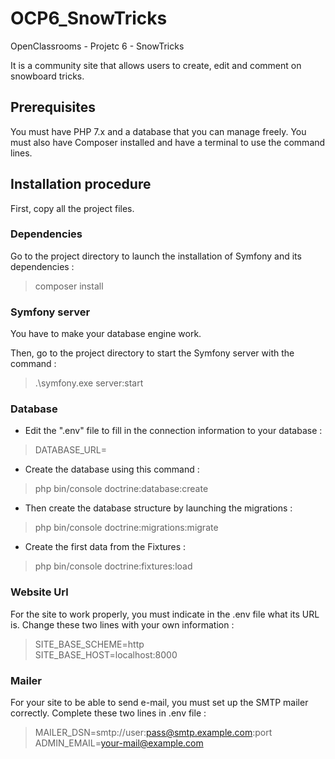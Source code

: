 # OCP6_SnowTricks
OpenClassrooms - Projetc 6 - SnowTricks

It is a community site that allows users to create, edit and comment on snowboard tricks.

## Prerequisites

You must have PHP 7.x and a database that you can manage freely. You must also have Composer installed and have a terminal to use the command lines.


## Installation procedure

First, copy all the project files.

### Dependencies

Go to the project directory to launch the installation of Symfony and its dependencies :
> composer install


### Symfony server

You have to make your database engine work.

Then, go to the project directory to start the Symfony server with the command :
> .\symfony.exe server:start


### Database

* Edit the ".env" file to fill in the connection information to your database :
> DATABASE_URL=

* Create the database using this command :
> php bin/console doctrine:database:create

* Then create the database structure by launching the migrations :
> php bin/console doctrine:migrations:migrate

* Create the first data from the Fixtures :
> php bin/console doctrine:fixtures:load


### Website Url

For the site to work properly, you must indicate in the .env file what its URL is. Change these two lines with your own information :

> SITE_BASE_SCHEME=http  
> SITE_BASE_HOST=localhost:8000


### Mailer

For your site to be able to send e-mail, you must set up the SMTP mailer correctly.
Complete these two lines in .env file :
> MAILER_DSN=smtp://user:pass@smtp.example.com:port  
> ADMIN_EMAIL=your-mail@example.com